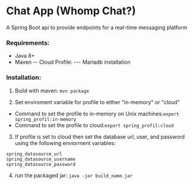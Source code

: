 # Chat App (Whomp Chat?)

A Spring Boot api to provide endpoints for a real-time messaging platform

### Requirements:
- Java 8+ 
- Maven
-- Cloud Profile:
--- Mariadb installation

### Installation:

1. Build with maven: ``` mvn package ```

2. Set enviroment variable for profile to either "in-memory" or "cloud"

- Command to set the profile to in-memory on Unix machines:``` export spring_profil:in-memory ```
- Command to set the profile to cloud:``` export spring_profil:cloud ```

3. If profile is set to cloud then set the database url, user, and password using the following enviorment variables:
```
spring_datasource_url
spring_datasource_username
spring_datasource_password
```

4. run the packaged jar: ```java -jar build_name.jar```
